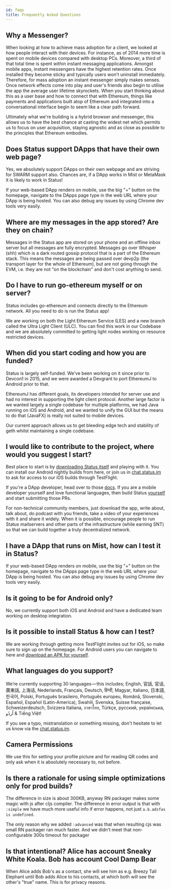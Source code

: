```yaml
---
id: faqs
title: Frequently Asked Questions
---
```


## Why a Messenger?
When looking at how to achieve mass adoption for a client, we looked at how people interact with their devices. For instance, as of 2014 more time is spent on mobile devices compared with desktop PCs. Moreover, a third of that total time is spent within instant messaging applications. Amongst mobile apps, instant messengers have the highest retention rates. Once installed they become sticky and typically users won't uninstall immediately. Therefore, for mass adoption an instant messenger simply makes senses. Once network effects come into play and user's friends also begin to utilise the app the average user lifetime skyrockets. When you start thinking about this as a user base and how to connect that with Ethereum, things like payments and applications built atop of Ethereum and integrated into a conversational interface begin to seem like a clear path forward.

Ultimately what we're building is a hybrid browser and messenger, this allows us to have the best chance at casting the widest net which permits us to focus on user acquisition, staying agnostic and as close as possible to the principles that Ethereum embodies.

## Does Status support DApps that have their own web page?
Yes, we absolutely support DApps on their own webpage and are striving for SWARM support also. Chances are, if a DApp works in Mist or MetaMask it is likely to work in Status!

If your web-based DApp renders on mobile, use the big "+" button on the homepage, navigate to the DApps page type in the web URL where your DApp is being hosted. You can also debug any issues by using Chrome dev tools very easily.

## Where are my messages in the app stored? Are they on chain?
Messages in the Status app are stored on your phone and an offline inbox server but all messages are fully encrypted. Messages go over Whisper (shh) which is a dark routed gossip protocol that is a part of the Ethereum stack. This means the messages are being passed over devp2p (the transport layer for the whole of Ethereum), but are not going through the EVM, i.e. they are not "on the blockchain" and don't cost anything to send.

## Do I have to run go-ethereum myself or on server?
Status includes go-ethereum and connects directly to the Ethereum network. All you need to do is run the Status app!

We are working on both the Light Ethereum Service (LES) and a new branch called the Ultra Light Client (ULC). You can find this work in our Codebase and we are absolutely committed to getting light nodes working on resource restricted devices.

## When did you start coding and how you are funded?
Status is largely self-funded. We've been working on it since prior to Devcon1 in 2015, and we were awarded a Devgrant to port EthereumJ to Android prior to that.

EthereumJ has different goals, its developers intended for server use and had no interest in supporting the light client protocol. Another large factor is we wanted largely a single codebase for multiple platforms, we had Java running on iOS and Android, and we wanted to unify the GUI but the means to do that (JavaFX) is really not suited to mobile devices.

Our current approach allows us to get bleeding edge tech and stability of geth whilst maintaining a single codebase.

## I would like to contribute to the project, where would you suggest I start?
Best place to start is by [downloading Status itself](https://status.im/nightly/) and playing with it. You can install our Android nightly builds from here, or join us in [chat.status.im](https://chat.status.im) to ask for access to our iOS builds through TestFlight.

If you're a DApp developer, head over to those [docs](intro_dapps.md). If you are a mobile developer yourself and love functional languages, then build Status [yourself](build_status.md) and start submitting those PRs.

For non-technical community members, just download the app, write about, talk about, do podcast with you friends, take a video of your experiences with it and share it widely. When it is possible, encourage people to run Status mailservers and other parts of the infrastructure (while earning SNT) so that we can build together a truly decentralized network.

## I have a DApp that runs on Mist, how can I test it in Status?
If your web-based DApp renders on mobile, use the big "+" button on the homepage, navigate to the DApps page type in the web URL where your DApp is being hosted. You can also debug any issues by using Chrome dev tools very easily.

## Is it going to be for Android only?
No, we currently support both iOS and Android and have a dedicated team working on desktop integration.

## Is it possible to install Status & how can I test?
We are working through getting more TestFlight invites out for iOS, so make sure to sign up on the homepage. For Android users you can navigate to here and [download an APK for yourself](https://status-im.github.io/nightly/). 

## What languages do you support?
We’re currently supporting 30 languages — this includes; English, 官話, 官话, 廣東話, 上海话, Nederlands, Français, Deutsch, हिन्दी, Magyar, Italiano, 日本語, 한국어, Polski, Português brasileiro, Português europeu, Română, Slovenski, Español, Español (Latin-America), Swahili, Svenska, Suisse française, Schweizerdeutsch, Svizzera Italiana, ภาษาไทย, Türkçe, русский, українська, اُردُو & Tiếng Việt!

If you see a typo, mistranslation or something missing, don't hesitate to let us know via the [chat.status.im](https://chat.status.im).

## Camera Permissions 
We use this for setting your profile picture and for reading QR codes and only ask when it is absolutely necessary to, not before.

## Is there a rationale for using simple optimizations only for prod builds?
The difference in size is about 300KB, anyway RN packager makes some magic with js after cljs compiler. The difference in error output is that with `:simple` we have much more useful info if error happens, not just `a.b.adsfas is undefined`.

The only reason why we added `:advanced` was that when resulting cjs was small RN packager ran much faster. And we didn’t meet that non-configurable 300s timeout for packager

## Is that intentional? Alice has account Sneaky White Koala. Bob has account Cool Damp Bear
When Alice adds Bob's as a contact, she will see him as e.g. Breezy Tall Elephant until Bob adds Alice to his contacts, at which both will see the other's "true" name. This is for privacy reasons.

